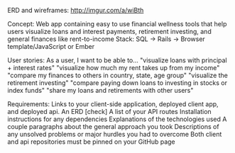 ERD and wireframes: http://imgur.com/a/wiBth

Concept: Web app containing easy to use financial wellness tools that help users visualize loans and interest payments, retirement investing, and general finances like rent-to-income
Stack: SQL -> Rails -> Browser template/JavaScript or Ember

User stories:
As a user, I want to be able to...
"visualize loans with principal + interest rates"
"visualize how much my rent takes up from my income"
"compare my finances to others in country, state, age group"
"visualize the retirement investing"
"compare paying down loans to investing in stocks or index funds"
"share my loans and retirements with other users"

Requirements:
Links to your client-side application, deployed client app, and deployed api.
An ERD [check]
A list of your API routes
Installation instructions for any dependencies
Explanations of the technologies used
A couple paragraphs about the general approach you took
Descriptions of any unsolved problems or major hurdles you had to overcome
Both client and api repositories must be pinned on your GitHub page

